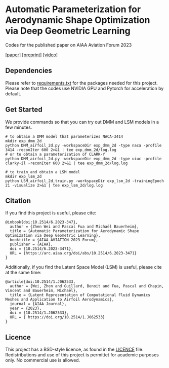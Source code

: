 # Automatic Parameterization for Aerodynamic Shape Optimization via Deep Geometric Learning
Codes for the published paper on AIAA Aviation Forum 2023

[[paper]](https://arc.aiaa.org/doi/10.2514/6.2023-3471) 
[[preprint]](https://infoscience.epfl.ch/record/302199?ln=en) 
[[video]](https://doi.org/10.2514/6.2023-3471.vid)

## Dependencies
Please refer to [requirements.txt]() for the packages needed for this project. Please note that 
the codes use NVIDIA GPU and Pytorch for acceleration by default.

## Get Started
We provide commands so that you can try out DMM and LSM models in a few minutes.

```
# to obtain a DMM model that parameterizes NACA-3414
mkdir exp_dmm_2d
python DMM_airfoil_2d.py -workspaceDir exp_dmm_2d -type naca -profile 3414 -reconIter 600 2>&1 | tee exp_dmm_2d/log.log
# or to obtain a parameterization of CLARK-Y
python DMM_airfoil_2d.py -workspaceDir exp_dmm_2d -type uiuc -profile clarky-il -reconIter 600 2>&1 | tee exp_dmm_2d/log.log

# to train and obtain a LSM model
mkdir exp_lsm_2d
python LSM_airfoil_2d_train.py -workspaceDir exp_lsm_2d -trainingEpoch 21 -visualize 2>&1 | tee exp_lsm_2d/log.log
```

## Citation
If you find this project is useful, please cite:
```
@inbook{doi:10.2514/6.2023-3471,
  author = {Zhen Wei and Pascal Fua and Michaël Bauerheim},
  title = {Automatic Parameterization for Aerodynamic Shape Optimization via Deep Geometric Learning},
  booktitle = {AIAA AVIATION 2023 Forum},
  publisher = {AIAA},
  doi = {10.2514/6.2023-3471},
  URL = {https://arc.aiaa.org/doi/abs/10.2514/6.2023-3471}
}
```

Additionally, if you find the Latent Space Model (LSM) is useful, please cite at the same time:
```
@article{doi:10.2514/1.J062533,
  author = {Wei, Zhen and Guillard, Benoit and Fua, Pascal and Chapin, Vincent and Bauerheim, Michaël},
  title = {Latent Representation of Computational Fluid Dynamics Meshes and Application to Airfoil Aerodynamics},
  journal = {AIAA Journal},
  year = {2023},
  doi = {10.2514/1.J062533},
  URL = { https://doi.org/10.2514/1.J062533}
}
```

## Licence
This project has a BSD-style licence, as found in the [LICENCE](https://github.com/kfxw/CFD_Mesh_Parameterization/blob/main/LICENSE) file.
Redistributions and use of this project is permittet for academic purposes only. No commercial use is allowed.
